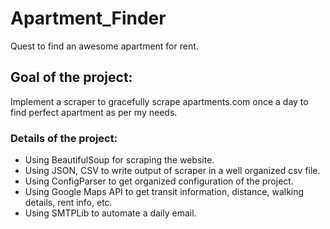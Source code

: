 # Apartment_Finder
Quest to find an awesome apartment for rent.

## Goal of the project:
Implement a scraper to gracefully scrape apartments.com once a day to find perfect apartment as per my needs.

### Details of the project:
- Using BeautifulSoup for scraping the website.
- Using JSON, CSV to write output of scraper in a well organized csv file.
- Using ConfigParser to get organized configuration of the project.
- Using Google Maps API to get transit information, distance, walking details, rent info, etc.
- Using SMTPLib to automate a daily email.
